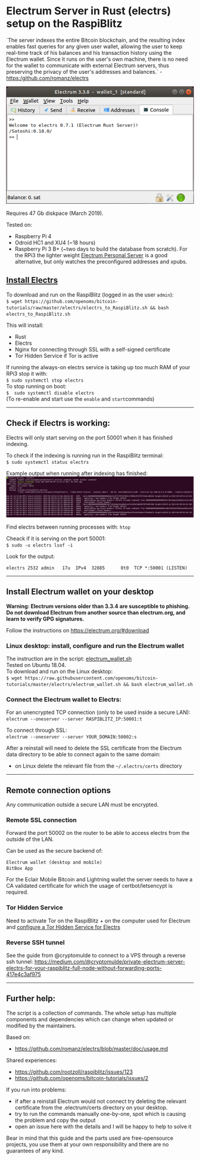 # Electrum Server in Rust (electrs) setup on the RaspiBlitz

\`The server indexes the entire Bitcoin blockchain, and the resulting index enables fast queries for any given user wallet, allowing the user to keep real-time track of his balances and his transaction history using the Electrum wallet. Since it runs on the user's own machine, there is no need for the wallet to communicate with external Electrum servers, thus preserving the privacy of the user's addresses and balances.\` - [https:/github.com/romanz/electrs](https:/github.com/romanz/electrs)

![electrum](/electrs/images/electrum.png)

Requires 47 Gb diskpace (March 2019).

Tested on:
* Raspberry Pi 4
* Odroid HC1 and XU4 (~18 hours)
* Raspberry Pi 3 B+ (~two days to build the database from scratch). For the RPi3 the lighter weight [Electrum Personal Server](https://stadicus.github.io/RaspiBolt/raspibolt_64_electrum.html) is a good alternative, but only watches the preconfigured addresses and xpubs.

## [Install Electrs](electrs_to_RaspiBlitz.sh)

To download and run on the RaspiBlitz (logged in as the user `admin`):  
`$ wget https://github.com/openoms/bitcoin-tutorials/raw/master/electrs/electrs_to_RaspiBlitz.sh && bash electrs_to_RaspiBlitz.sh`  

This will install:
* Rust
* Electrs
* Nginx for connecting through SSL with a self-signed certificate
* Tor Hidden Service if Tor is active

If running the always-on electrs service is taking up too much RAM of your RPi3 stop it with:  
`$ sudo systemctl stop electrs`  
To stop running on boot:  
`$  sudo systemctl disable electrs`  
(To re-enable and start use the `enable` and `start`commands)  

---

## Check if Electrs is working:

Electrs will only start serving on the port 50001 when it has finished indexing.

To check if the indexing is running run in the RaspiBlitz terminal:  
`$ sudo systemctl status electrs`  

Example output when running after indexing has finished:
![electrs status](/electrs/images/electrs_status.png)

Find electrs between running processes with:
`htop`

Cheack if it is serving on the port 50001:  
`$ sudo -u electrs lsof -i`

Look for the output:
```
electrs 2532 admin   17u  IPv4  32885      0t0  TCP *:50001 (LISTEN)
```

---

## Install Electrum wallet on your desktop

**Warning: Electrum versions older than 3.3.4 are susceptible to phishing. Do not download Electrum from another source than electrum.org, and learn to verify GPG signatures.**

Follow the instructions on https://electrum.org/#download

### Linux desktop: install, configure and run the Electrum wallet
The instruction are in the script: [electrum_wallet.sh](electrum_wallet.sh)  
Tested on Ubuntu 18.04.  
To download and run on the Linux desktop:  
`$ wget https://raw.githubusercontent.com/openoms/bitcoin-tutorials/master/electrs/electrum_wallet.sh && bash electrum_wallet.sh`  


### Connect the Electrum wallet to Electrs:

For an unencrypted TCP connection (only to be used inside a secure LAN):  
`electrum --oneserver --server RASPIBLITZ_IP:50001:t` 

To connect through SSL:  
`electrum --oneserver --server YOUR_DOMAIN:50002:s`

After a reinstall will need to delete the SSL certificate from the Electrum data directory to be able to connect again to the same domain:
* on Linux delete the relevant file from  the `~/.electrs/certs` directory

---

## Remote connection options
Any communication outside a secure LAN must be encrypted.  

### Remote SSL connection

Forward the port 50002 on the router to be able to access electrs from the outside of the LAN.

Can be used as the secure backend of:

    Electrum wallet (desktop and mobile)
    BitBox App

For the Eclair Mobile Bitcoin and Lightning wallet the server needs to have a CA validated certificate for which the usage of certbot/letsencypt is required.

### Tor Hidden Service

Need to activate Tor on the RaspiBlitz + on the computer used for Electrum and [configure a Tor Hidden Service for Electrs](Tor_Hidden_Service_for_Electrs.md)

### Reverse SSH tunnel
See the guide from @cryptomulde to connect to a VPS through a reverse ssh tunnel: https://medium.com/@cryptomulde/private-electrum-server-electrs-for-your-raspiblitz-full-node-without-forwarding-ports-417e4c3af975  

---

## Further help: 

The script is a collection of commands. The whole setup has multiple components and dependencies which can change when updated or modified by the maintainers.  

Based on:
* https://github.com/romanz/electrs/blob/master/doc/usage.md  

Shared experiences:
* https://github.com/rootzoll/raspiblitz/issues/123 
* https://github.com/openoms/bitcoin-tutorials/issues/2

If you run into problems:

* if after a reinstall Electrum would not connect try deleting the relevant certificate from the .electrum/certs directory on your desktop.
* try to run the commands manually one-by-one, spot which is causing the problem and copy the output
* open an issue here with the details and I will be happy to help to solve it  

Bear in mind that this guide and the parts used are free-opensource projects, you use them at your own responsibility and there are no guarantees of any kind.